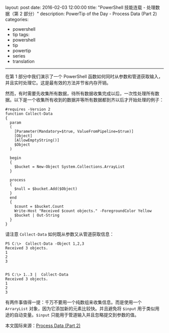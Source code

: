 ﻿layout: post
date: 2016-02-03 12:00:00
title: "PowerShell 技能连载 - 处理数据（第 2 部分）"
description: PowerTip of the Day - Process Data (Part 2)
categories:
- powershell
- tip
tags:
- powershell
- tip
- powertip
- series
- translation
---
在第 1 部分中我们演示了一个 PowerShell 函数如何同时从参数和管道获取输入，并且实时处理它。这是最有效的方法并节省内存开销。

然而，有时需要先收集所有数据，待所有数据收集完成以后，一次性处理所有数据。以下是一个收集所有收到的数据并等所有数据都到齐以后才开始处理的例子：

    #requires -Version 2
    function Collect-Data
    {
      param
      (
        [Parameter(Mandatory=$true, ValueFromPipeline=$true)]
        [Object]
        [AllowEmptyString()] 
        $Object
      )
    
      begin
      {
        $bucket = New-Object System.Collections.ArrayList
      }
    
      process
      {
        $null = $bucket.Add($Object)
      }
      end
      {
        $count = $bucket.Count
        Write-Host "Received $count objects." -ForegroundColor Yellow
        $bucket | Out-String
      }
    }

请注意 `Collect-Data` 如何既从参数又从管道获取信息：

    PS C:\>  Collect-Data -Object 1,2,3
    Received 3 objects.
    1
    2
    3
    
    
    PS C:\> 1..3 |  Collect-Data
    Received 3 objects.
    1
    2
    3

有两件事值得一提：千万不要用一个纯数组来收集信息。而是使用一个 `ArraryList` 对象，因为它添加新的元素比较快。并且避免将 `$input` 用于类似用途的自动变量。`$input` 只能用于管道输入并且忽略提交到参数的值。

<!--more-->
本文国际来源：[Process Data (Part 2)](http://community.idera.com/powershell/powertips/b/tips/posts/process-data-part-2)
